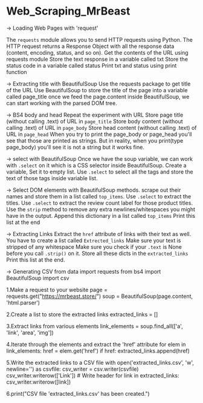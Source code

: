 # Web_Scraping_MrBeast

-> Loading Web Pages with 'request'

The `requests` module allows you to send HTTP requests using Python.
The HTTP request returns a Response Object with all the response data (content, encoding, status, and so on). 
Get the contents of the URL using requests module
Store the text response in a variable called txt
Store the status code in a variable called status
Print txt and status using print function

-> Extracting title with BeautifulSoup
Use the requests package to get title of the URL
Use BeautifulSoup to store the title of the page into a variable called page_title
once we feed the page.content inside BeautifulSoup, we can start working with the parsed DOM tree.

->  BS4 body and head
Repeat the experiment with URL
Store page title (without calling .text) of URL in `page_title`
Store body content (without calling .text) of URL in `page_body`
Store head content (without calling .text) of URL in `page_head`
When you try to print the page_body or page_head you'll see that those are printed as strings.
But in reality, when you print(type page_body) you'll see it is not a string but it works fine.

-> select with BeautifulSoup
Once we have the soup variable, we can work with `.select` on it which is a CSS selector inside BeautifulSoup.
Create a variable, Set it to empty list.
Use `.select` to select all the tags and store the text of those tags inside variable list.

-> Select DOM elements with BeautifulSoup methods.
scrape out their names and store them in a list called `top_items`.
Use `.select` to extract the titles.
Use `.select` to extract the review count label for those product titles. 
Use the `strip` method to remove any extra newlines/whitespaces you might have in the output.
Append this dictionary in a list called `top_items`
Print this list at the end

-> Extracting Links
Extract the `href` attribute of links with their text as well. 
You have to create a list called `Extrected_links`
Make sure your text is stripped of any whitespace
Make sure you check if your `.text` is None before you call `.strip()` on it.
Store all these dicts in the `extracted_links`
Print this list at the end.

-> Generating CSV from data
import requests
from bs4 import BeautifulSoup
import csv

1.Make a request to your website
page = requests.get("https://mrbeast.store/")
soup = BeautifulSoup(page.content, 'html.parser')

2.Create a list to store the extracted links
extracted_links = []

3.Extract links from various elements 
link_elements = soup.find_all(['a', 'link', 'area', 'img'])

4.Iterate through the elements and extract the 'href' attribute
for elem in link_elements:
    href = elem.get('href')
    if href:
        extracted_links.append(href)

5.Write the extracted links to a CSV file
with open('extracted_links.csv', 'w', newline='') as csvfile:
    csv_writer = csv.writer(csvfile)
    csv_writer.writerow(['Link'])  # Write header
    for link in extracted_links:
        csv_writer.writerow([link])

 6.print("CSV file 'extracted_links.csv' has been created.")



